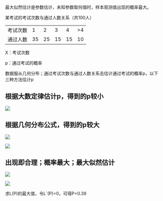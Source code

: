 最大似然估计是参数估计，未知参数取何值时，样本观测值出现的概率最大。

某考试的考试次数与通过人数关系（共100人）

|   |   |   |   |   |   |
|---|---|---|---|---|---|
|考试次数|1|2|3|4|>4|
|通过人数|35|25|15|15|10|

X：考试次数

p：通过考试的概率

数据服从几何分布；通过考试次数与通过人数关系去估计通过考试的概率p，以下三种方法估计p

## 根据大数定律估计p，得到的p较小

![](https://cdn.nlark.com/yuque/__latex/9ca722cb6b1f02840cc9cca29a3ea547.svg)

## 根据几何分布公式，得到的p较大

![](https://cdn.nlark.com/yuque/__latex/00de8eb73d036d43f07ce0ee96c193fb.svg)

![](https://cdn.nlark.com/yuque/__latex/a5886fb0063a222a43a9002c232181a8.svg)

## 出现即合理；概率最大；最大似然估计

![](https://cdn.nlark.com/yuque/__latex/9d23850eac981d80feb77a642d5ed001.svg)

![](https://cdn.nlark.com/yuque/__latex/dbde3b87e012b48154cf413ae89dd7ab.svg)

求L(P)的最大值，令L`(P)=0，可得P=0.39